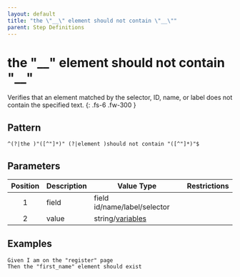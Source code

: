 ```yaml
---
layout: default
title: "the \"__\" element should not contain \"__\""
parent: Step Definitions
---
```


# the "\_\_" element should not contain "\_\_"

Verifies that an element matched by the selector, ID, name, or label does not contain the specified text.
{: .fs-6 .fw-300 }

## Pattern

```
^(?|the )"([^"]*)" (?|element )should not contain "([^"]*)"$
```

## Parameters

| Position | Description | Value Type                            | Restrictions |
| :------: | ----------- | ------------------------------------- | ------------ |
|    1     | field       | field id/name/label/selector          |              |
|    2     | value       | string/[variables](../variables.html) |              |

## Examples

```gherkin
Given I am on the "register" page
Then the "first_name" element should exist
```